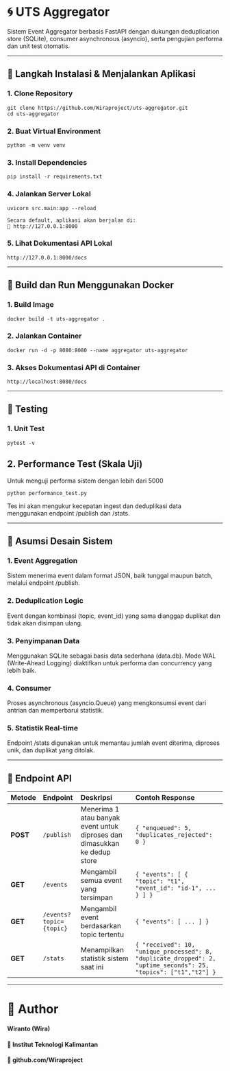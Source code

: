 # 🌀 UTS Aggregator

Sistem Event Aggregator berbasis FastAPI dengan dukungan deduplication store (SQLite), consumer asynchronous (asyncio), serta pengujian performa dan unit test otomatis.

---

## 🚀 Langkah Instalasi & Menjalankan Aplikasi
### 1. Clone Repository
```
git clone https://github.com/Wiraproject/uts-aggregator.git
cd uts-aggregator
```

### 2. Buat Virtual Environment
```
python -m venv venv
```

### 3. Install Dependencies
```
pip install -r requirements.txt
```

### 4. Jalankan Server Lokal
```
uvicorn src.main:app --reload

Secara default, aplikasi akan berjalan di:
🔗 http://127.0.0.1:8000
```

### 5. Lihat Dokumentasi API Lokal
```
http://127.0.0.1:8000/docs
```

---

## 🐳 Build dan Run Menggunakan Docker
### 1. Build Image
```
docker build -t uts-aggregator .
```

### 2. Jalankan Container
```
docker run -d -p 8080:8080 --name aggregator uts-aggregator
```

### 3. Akses Dokumentasi API di Container
```
http://localhost:8080/docs
```

---

## 🧪 Testing
### 1. Unit Test
```
pytest -v
```

## 2. Performance Test (Skala Uji)
Untuk menguji performa sistem dengan lebih dari 5000
```
python performance_test.py
```
Tes ini akan mengukur kecepatan ingest dan deduplikasi data menggunakan endpoint /publish dan /stats.

---

## 🧠 Asumsi Desain Sistem
### 1. Event Aggregation
Sistem menerima event dalam format JSON, baik tunggal maupun batch, melalui endpoint /publish.

### 2. Deduplication Logic
Event dengan kombinasi (topic, event_id) yang sama dianggap duplikat dan tidak akan disimpan ulang.

### 3. Penyimpanan Data
Menggunakan SQLite sebagai basis data sederhana (data.db).
Mode WAL (Write-Ahead Logging) diaktifkan untuk performa dan concurrency yang lebih baik.

### 4. Consumer
Proses asynchronous (asyncio.Queue) yang mengkonsumsi event dari antrian dan memperbarui statistik.

### 5. Statistik Real-time
Endpoint /stats digunakan untuk memantau jumlah event diterima, diproses unik, dan duplikat yang ditolak.

---

## 📡 Endpoint API
| Metode   | Endpoint                | Deskripsi                                                                 | Contoh Response                                                                                                  |
| :------- | :---------------------- | :------------------------------------------------------------------------ | :--------------------------------------------------------------------------------------------------------------- |
| **POST** | `/publish`              | Menerima 1 atau banyak event untuk diproses dan dimasukkan ke dedup store | `{ "enqueued": 5, "duplicates_rejected": 0 }`                                                                    |
| **GET**  | `/events`               | Mengambil semua event yang tersimpan                                      | `{ "events": [ { "topic": "t1", "event_id": "id-1", ... } ] }`                                                   |
| **GET**  | `/events?topic={topic}` | Mengambil event berdasarkan topic tertentu                                | `{ "events": [ ... ] }`                                                                                          |
| **GET**  | `/stats`                | Menampilkan statistik sistem saat ini                                     | `{ "received": 10, "unique_processed": 8, "duplicate_dropped": 2, "uptime_seconds": 25, "topics": ["t1","t2"] }` |

---

# 👤 Author
#### Wiranto (Wira)
#### 📍 Institut Teknologi Kalimantan
#### 📧 github.com/Wiraproject